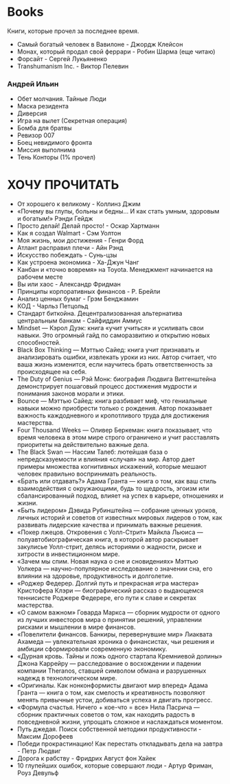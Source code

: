 # Books

Книги, которые прочел за последнее время.

- Самый богатый человек в Вавилоне - Джордж Клейсон
- Монах, который продал свой феррари - Робин Шарма (еще читаю)
- Форсайт - Сергей Лукьяненко
- Transhumanism Inc. - Виктор Пелевин

### Андрей Ильин
- Обет молчания. Тайные Люди
- Маска резидента
- Диверсия
- Игра на вылет (Секретная операция)
- Бомба для братвы
- Ревизор 007
- Боец невидимого фронта
- Миссия выполнима
- Тень Конторы  (1% прочел)

# ХОЧУ ПРОЧИТАТЬ
- От хорошего к великому - Коллинз Джим
- «Почему вы глупы, больны и бедны... И как стать умным, здоровым и богатым!» Рэнди Гейдж
- Просто делай! Делай просто! - Оскар Хартманн
- Как я создал Walmart - Сэм Уолтон
- Моя жизнь, мои достижения - Генри Форд
- Атлант расправил плечи - Айн Рэнд
- Искусство побеждать - Сунь-цзы
- Как устроена экономика - Ха-Джун Чанг
- Канбан и «точно вовремя» на Toyota. Менеджмент начинается на рабочем месте
- Вы или хаос - Александр Фридман
- Принципы корпоративных финансов - Р. Брейли
- Анализ ценных бумаг - Грэм Бенджамин
- КОД - Чарльз Петцольд
- Стандарт биткойна. Децентрализованная альтернатива центральным банкам - Сайфиддин Аммус
- Mindset — Кэрол Дуэк: книга «учит учиться» и усиливать свои навыки. Это огромный гайд по саморазвитию и открытию новых способностей.
- Black Box Thinking — Мэттью Сайед: книга учит признавать и анализировать ошибки, извлекать уроки из них. Автор считает, что ваша жизнь изменится, если научитесь брать ответственность за происходящее на себя.
- The Duty of Genius — Рэй Монк: биография Людвига Витгенштейна демонстрирует пошаговый процесс достижения мудрости и понимания законов морали и этики.
- Bounce — Мэттью Сайед: книга разбивает миф, что гениальные навыки можно приобрести только с рождения. Автор показывает важность каждодневного и кропотливого труда для достижения мастерства.
- Four Thousand Weeks — Оливер Беркеман: книга показывает, что время человека в этом мире строго ограничено и учит расставлять приоритеты на действительно важные дела.
- The Black Swan — Нассим Талеб: лютейшая база о непредсказуемости и влияния «случая» на мир. Автор дает примеры множества когнитивных искажений, которые мешают человек правильно воспринимать реальность.
- «Брать или отдавать?» Адама Гранта — книга о том, как ваш стиль взаимодействия с окружающими, будь то щедрость, эгоизм или сбалансированный подход, влияет на успех в карьере, отношениях и жизни.
- «Быть лидером» Дэвида Рубинштейна — собрание ценных уроков, личных историй и советов от известных мировых лидеров о том, как развивать лидерские качества и принимать важные решения.
- «Покер лжецов. Откровения с Уолл-Стрит» Майкла Льюиса — полуавтобиографическая книга, в которой автор раскрывает закулисье Уолл-стрит, делясь историями о жадности, риске и хитрости в инвестиционном мире.
- «Зачем мы спим. Новая наука о сне и сновидениях» Мэттью Уолкера — научно-популярное исследование о значении сна, его влиянии на здоровье, продуктивность и долголетие.
- «Роджер Федерер. Долгий путь и прекрасная игра мастера» Кристофера Клэри — биографический рассказ о выдающемся теннисисте Роджере Федерере, его пути к славе и секретах мастерства.
- «О самом важном» Говарда Маркса — сборник мудрости от одного из лучших инвесторов мира о принятии решений, управлении рисками и мышлении в мире финансов.
- «Повелители финансов. Банкиры, перевернувшие мир» Лиаквата Ахамеда — увлекательная хроника о финансистах, чьи решения и амбиции сформировали современную экономику.
- «Дурная кровь. Тайны и ложь одного стартапа Кремниевой долины» Джона Каррейру — расследование о восхождении и падении компании Theranos, ставшей символом обмана и разрушенных надежд в технологическом мире.
- «Оригиналы. Как нонконформисты двигают мир вперед» Адама Гранта — книга о том, как смелость и креативность позволяют менять привычные устои, добиваться успеха и двигать прогресс.
- «Формула счастья. Ничего + кое-что = все» Нила Пасрича — сборник практичных советов о том, как находить радость в повседневной жизни, упрощать сложное и наслаждаться моментом.
- Путь джедая. Поиск собственной методики продуктивности - Максим Дорофеев
- Победи прокрастинацию! Как перестать откладывать дела на завтра - Петр Людвиг
- Дорога к рабству - Фридрих Август фон Хайек
- 10 глупейших ошибок, которые совершают люди - Артур Фриман, Роуз Девульф
